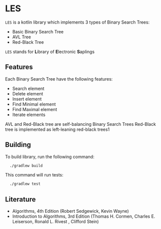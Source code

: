 
# LES

`LES` is a kotlin library which implements 3 types of Binary Search Trees:

- Basic Binary Search Tree
- AVL Tree
- Red-Black Tree

`LES` stands for **L**ibrary of **E**lectronic **S**aplings

## Features

Each Binary Search Tree have the following features:
- Search element
- Delete element
- Insert element
- Find Minimal element
- Find Maximal element
- Iterate elements

AVL and Red-Black tree are self-balancing Binary Search Trees
Red-Black tree is implemented as left-leaning red-black trees1

## Building

To build library, run the following command:

```bash
  ./gradlew build
```
This command will run tests:
```bash
  ./gradlew test
```

## Literature
- Algorithms, 4th Edition (Robert Sedgewick, Kevin Wayne)
- Introduction to Algorithms, 3rd Edition (Thomas H. Cormen, Charles E. Leiserson, Ronald L. Rivest , Clifford Stein)
